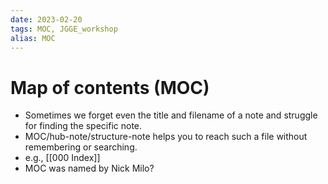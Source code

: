 ```yaml
---
date: 2023-02-20
tags: MOC, JGGE_workshop
alias: MOC
---
```


# Map of contents (MOC)

- Sometimes we forget even the title and filename of a note and struggle for finding the specific note.
- MOC/hub-note/structure-note helps you to reach such a file without remembering or searching.
- e.g., [[000 Index]]
- MOC was named by Nick Milo?



